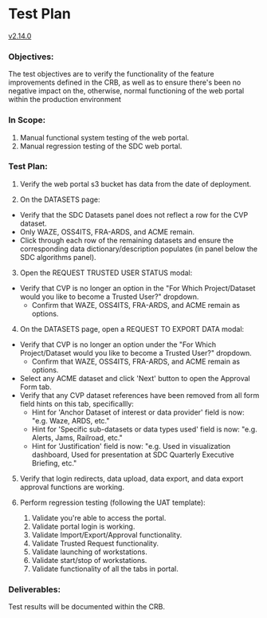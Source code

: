 # Test Plan

[v2.14.0](https://github.com/USDOT-SDC/sdc-dot-webportal/tree/2.14.0)

### Objectives:
The test objectives are to verify the functionality of the feature improvements defined in the CRB, as well as to ensure there's been no negative impact on the, otherwise, normal functioning of the web portal within the production environment

### In Scope:
1. Manual functional system testing of the web portal.
2. Manual regression testing of the SDC web portal.

### Test Plan:
1. Verify the web portal s3 bucket has data from the date of deployment.


2.  On the DATASETS page:
   - Verify that the SDC Datasets panel does not reflect a row for the CVP dataset.
   - Only WAZE, OSS4ITS, FRA-ARDS, and ACME remain.
   - Click through each row of the remaining datasets and ensure the corresponding data dictionary/description populates (in panel below the  SDC algorithms panel).


3.  Open the REQUEST TRUSTED USER STATUS modal:
   - Verify that CVP is no longer an option in the "For Which Project/Dataset would you like to become a Trusted User?" dropdown.
      - Confirm that WAZE, OSS4ITS, FRA-ARDS, and ACME remain as options.


4.  On the DATASETS page, open a REQUEST TO EXPORT DATA modal:
   - Verify that CVP is no longer an option under the "For Which Project/Dataset would you like to become a Trusted User?" dropdown.
      - Confirm that WAZE, OSS4ITS, FRA-ARDS, and ACME remain as options.
   - Select any ACME dataset and click 'Next' button to open the Approval Form tab.
   - Verify that any CVP dataset references have been removed from all form field hints on this tab, specificallly:
      - Hint for 'Anchor Dataset of interest or data provider' field is now: "e.g. Waze, ARDS, etc."
      - Hint for 'Specific sub-datasets or data types used' field is now: "e.g. Alerts, Jams, Railroad, etc."
      - Hint for 'Justification' field is now: "e.g. Used in visualization dashboard, Used for presentation at SDC Quarterly Executive Briefing, etc."


5. Verify that login redirects, data upload, data export, and data export approval functions are working.
   

6. Perform regression testing (following the UAT template):
   1. Validate you're able to access the portal.
   2. Validate portal login is working.
   3. Validate Import/Export/Approval functionality.
   4. Validate Trusted Request functionality.
   5. Validate launching of workstations. 
   6. Validate start/stop of workstations.
   7. Validate functionality of all the tabs in portal.
   
     
### Deliverables:
Test results will be documented within the CRB.

